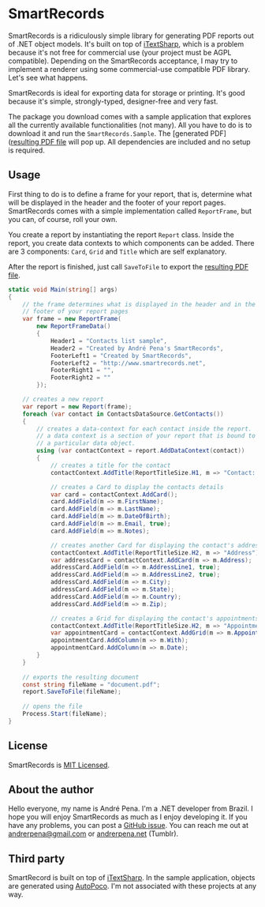 SmartRecords
============


SmartRecords is a ridiculously simple library for generating PDF reports out of .NET object models. It's built on top of [iTextSharp](http://sourceforge.net/projects/itextsharp/), which is a problem because it's not free for commercial use (your project must be AGPL compatible). Depending on the SmartRecords acceptance, I may try to implement a renderer using some commercial-use compatible PDF library. Let's see what happens.

SmartRecords is ideal for exporting data for storage or printing. It's good because it's simple, strongly-typed, designer-free and very fast.

The package you download comes with a sample application that explores all the currently available functionalities (not many). All you have to do is to download it and run the `SmartRecords.Sample`. The [generated PDF]([resulting PDF file](https://github.com/andrerpena/SmartRecords/raw/master/SmartRecords.Sample/bin/Debug/document.pdf) will pop up. All dependencies are included and no setup is required.

Usage
-----

First thing to do is to define a frame for your report, that is, determine what will be displayed in the header and the footer of your report pages. SmartRecords comes with a simple implementation called `ReportFrame`, but you can, of course, roll your own.

You create a report by instantiating the report `Report` class. Inside the report, you create data contexts to which components can be added. There are 3 components: `Card`, `Grid` and `Title` which are self explanatory.

After the report is finished, just call `SaveToFile` to export the [resulting PDF file](https://github.com/andrerpena/SmartRecords/raw/master/SmartRecords.Sample/bin/Debug/document.pdf).

```csharp
static void Main(string[] args)
{
	// the frame determines what is displayed in the header and in the
	// footer of your report pages
	var frame = new ReportFrame(
		new ReportFrameData()
		{
			Header1 = "Contacts list sample",
			Header2 = "Created by André Pena's SmartRecords",
			FooterLeft1 = "Created by SmartRecords",
			FooterLeft2 = "http://www.smartrecords.net",
			FooterRight1 = "",
			FooterRight2 = ""
		});

	// creates a new report
	var report = new Report(frame);
	foreach (var contact in ContactsDataSource.GetContacts())
	{
		// creates a data-context for each contact inside the report.
		// a data context is a section of your report that is bound to
		// a particular data object.
		using (var contactContext = report.AddDataContext(contact))
		{
			// creates a title for the contact
			contactContext.AddTitle(ReportTitleSize.H1, m => "Contact: " + m.FirstName + " " + m.LastName);

			// creates a Card to display the contacts details
			var card = contactContext.AddCard();
			card.AddField(m => m.FirstName);
			card.AddField(m => m.LastName);
			card.AddField(m => m.DateOfBirth);
			card.AddField(m => m.Email, true);
			card.AddField(m => m.Notes);

			// creates another Card for displaying the contact's address details
			contactContext.AddTitle(ReportTitleSize.H2, m => "Address");
			var addressCard = contactContext.AddCard(m => m.Address);
			addressCard.AddField(m => m.AddressLine1, true);
			addressCard.AddField(m => m.AddressLine2, true);
			addressCard.AddField(m => m.City);
			addressCard.AddField(m => m.State);
			addressCard.AddField(m => m.Country);
			addressCard.AddField(m => m.Zip);

			// creates a Grid for displaying the contact's appointments
			contactContext.AddTitle(ReportTitleSize.H2, m => "Appointments");
			var appointmentCard = contactContext.AddGrid(m => m.Appointments);
			appointmentCard.AddColumn(m => m.With);
			appointmentCard.AddColumn(m => m.Date);
		}
	}
	
	// exports the resulting document
	const string fileName = "document.pdf";
	report.SaveToFile(fileName);
	
	// opens the file
	Process.Start(fileName);
}
```

License
-------

SmartRecords is [MIT Licensed](https://github.com/andrerpena/SmartRecords/blob/master/LICENSE).

About the author
----------------

Hello everyone, my name is André Pena. I'm a .NET developer from Brazil. I hope you will enjoy SmartRecords as much as I enjoy developing it. If you have any problems, you can post a [GitHub issue](https://github.com/andrerpena/SmartRecords/issues). You can reach me out at andrerpena@gmail.com or [andrerpena.net](http://www.andrerpena.net) (Tumblr).

Third party
-----------

SmartRecord is built on top of [iTextSharp](http://sourceforge.net/projects/itextsharp/).
In the sample application, objects are generated using [AutoPoco](http://http://autopoco.codeplex.com/). I'm not associated with these projects at any way.
